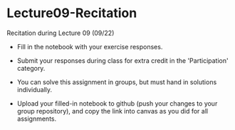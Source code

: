 # Lecture09-Recitation

Recitation during Lecture 09 (09/22)

* Fill in the notebook with your exercise responses.

* Submit your responses during class for extra credit in the 'Participation' category.

* You can solve this assignment in groups, but must hand in solutions individually.

* Upload your filled-in notebook to github (push your changes to your group repository), and copy the link into canvas as you did for all assignments. 
